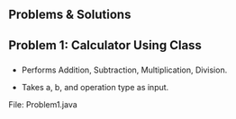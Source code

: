 ## Problems & Solutions

## Problem 1: Calculator Using Class

###

- Performs Addition, Subtraction, Multiplication, Division.

- Takes a, b, and operation type as input.

File: Problem1.java
